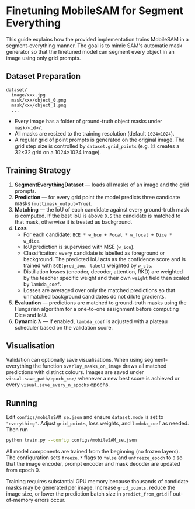 # Finetuning MobileSAM for Segment Everything

This guide explains how the provided implementation trains MobileSAM in a segment-everything manner.  The goal is to mimic SAM's automatic mask generator so that the finetuned model can segment every object in an image using only grid prompts.

## Dataset Preparation

```
dataset/
  image/xxx.jpg
  mask/xxx/object_0.png
  mask/xxx/object_1.png
  ...
```

* Every image has a folder of ground-truth object masks under `mask/<id>/`.
* All masks are resized to the training resolution (default `1024×1024`).
* A regular grid of point prompts is generated on the original image.  The grid step size is controlled by `dataset.grid_points` (e.g. `32` creates a 32×32 grid on a 1024×1024 image).

## Training Strategy

1. **SegmentEverythingDataset** — loads all masks of an image and the grid prompts.
2. **Prediction** — for every grid point the model predicts three candidate masks (`multimask_output=True`).
3. **Matching** — the IoU of each candidate against every ground-truth mask is computed.  If the best IoU is above `0.5` the candidate is matched to that mask, otherwise it is treated as background.
4. **Loss**
   - For each candidate: `BCE * w_bce + Focal * w_focal + Dice * w_dice`.
   - IoU prediction is supervised with MSE (`w_iou`).
   - Classification: every candidate is labelled as foreground or background. The
     predicted IoU acts as the confidence score and is trained with
     `BCE(pred_iou, label)` weighted by `w_cls`.
   - Distillation losses (encoder, decoder, attention, RKD) are weighted by the teacher specific weight and their own `weight` field then scaled by `lambda_coef`.
   - Losses are averaged over only the matched predictions so that unmatched background candidates do not dilute gradients.
5. **Evaluation** — predictions are matched to ground-truth masks using the Hungarian algorithm for a one-to-one assignment before computing Dice and IoU.
6. **Dynamic λ** — if enabled, `lambda_coef` is adjusted with a plateau scheduler based on the validation score.

## Visualisation

Validation can optionally save visualisations.  When using segment-everything the function `overlay_masks_on_image` draws all matched predictions with distinct colours.  Images are saved under `visual.save_path/epoch_<n>/` whenever a new best score is achieved or every `visual.save_every_n_epochs` epochs.

## Running

Edit `configs/mobileSAM_se.json` and ensure `dataset.mode` is set to `"everything"`.  Adjust `grid_points`, loss weights, and `lambda_coef` as needed.  Then run

```bash
python train.py --config configs/mobileSAM_se.json
```

All model components are trained from the beginning (no frozen layers).  The configuration sets `freeze.*` flags to `false` and `unfreeze_epoch` to `0` so that the image encoder, prompt encoder and mask decoder are updated from epoch 0.

Training requires substantial GPU memory because thousands of candidate masks may be generated per image.  Increase `grid_points`, reduce the image size, or lower the prediction batch size in `predict_from_grid` if out-of-memory errors occur.

